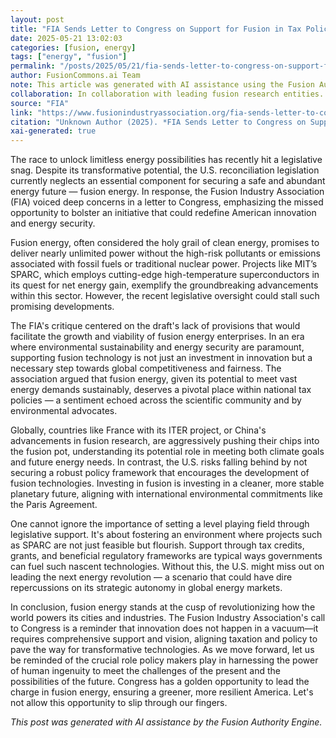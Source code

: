 ```yaml
---
layout: post
title: "FIA Sends Letter to Congress on Support for Fusion in Tax Policy to Ensure Fairness, Innovation, and Global Competitiveness"
date: 2025-05-21 13:02:03
categories: [fusion, energy]
tags: ["energy", "fusion"]
permalink: "/posts/2025/05/21/fia-sends-letter-to-congress-on-support-for-fusion-in-tax-policy-to-ensure-fairness,-innovation,-and-global-competitiveness/"
author: FusionCommons.ai Team
note: This article was generated with AI assistance using the Fusion Authority Engine, developed by Travis Frye.
collaboration: In collaboration with leading fusion research entities.
source: "FIA"
link: "https://www.fusionindustryassociation.org/fia-sends-letter-to-congress-on-support-for-fusion-in-tax-policy-to-ensure-fairness-innovation-and-global-competitiveness/?utm_source=rss&utm_medium=rss&utm_campaign=fia-sends-letter-to-congress-on-support-for-fusion-in-tax-policy-to-ensure-fairness-innovation-and-global-competitiveness"
citation: "Unknown Author (2025). *FIA Sends Letter to Congress on Support for Fusion in Tax Policy to Ensure Fairness, Innovation, and Global Competitiveness*. FIA."
xai-generated: true
---
```


The race to unlock limitless energy possibilities has recently hit a legislative snag. Despite its transformative potential, the U.S. reconciliation legislation currently neglects an essential component for securing a safe and abundant energy future — fusion energy. In response, the Fusion Industry Association (FIA) voiced deep concerns in a letter to Congress, emphasizing the missed opportunity to bolster an initiative that could redefine American innovation and energy security.

Fusion energy, often considered the holy grail of clean energy, promises to deliver nearly unlimited power without the high-risk pollutants or emissions associated with fossil fuels or traditional nuclear power. Projects like MIT’s SPARC, which employs cutting-edge high-temperature superconductors in its quest for net energy gain, exemplify the groundbreaking advancements within this sector. However, the recent legislative oversight could stall such promising developments.

The FIA's critique centered on the draft's lack of provisions that would facilitate the growth and viability of fusion energy enterprises. In an era where environmental sustainability and energy security are paramount, supporting fusion technology is not just an investment in innovation but a necessary step towards global competitiveness and fairness. The association argued that fusion energy, given its potential to meet vast energy demands sustainably, deserves a pivotal place within national tax policies — a sentiment echoed across the scientific community and by environmental advocates.

Globally, countries like France with its ITER project, or China's advancements in fusion research, are aggressively pushing their chips into the fusion pot, understanding its potential role in meeting both climate goals and future energy needs. In contrast, the U.S. risks falling behind by not securing a robust policy framework that encourages the development of fusion technologies. Investing in fusion is investing in a cleaner, more stable planetary future, aligning with international environmental commitments like the Paris Agreement.

One cannot ignore the importance of setting a level playing field through legislative support. It's about fostering an environment where projects such as SPARC are not just feasible but flourish. Support through tax credits, grants, and beneficial regulatory frameworks are typical ways governments can fuel such nascent technologies. Without this, the U.S. might miss out on leading the next energy revolution — a scenario that could have dire repercussions on its strategic autonomy in global energy markets.

In conclusion, fusion energy stands at the cusp of revolutionizing how the world powers its cities and industries. The Fusion Industry Association's call to Congress is a reminder that innovation does not happen in a vacuum—it requires comprehensive support and vision, aligning taxation and policy to pave the way for transformative technologies. As we move forward, let us be reminded of the crucial role policy makers play in harnessing the power of human ingenuity to meet the challenges of the present and the possibilities of the future. Congress has a golden opportunity to lead the charge in fusion energy, ensuring a greener, more resilient America. Let's not allow this opportunity to slip through our fingers.

*This post was generated with AI assistance by the Fusion Authority Engine.*
